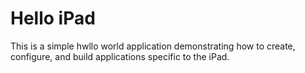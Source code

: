 Hello iPad
==========

This is a simple hwllo world application demonstrating how to
create, configure, and build applications specific to the iPad.
